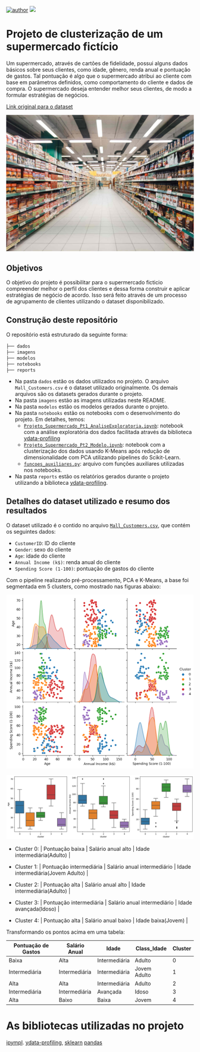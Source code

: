 [![author](https://img.shields.io/badge/Author-Rodrigo&nbsp;Martins-red.svg)](https://www.linkedin.com/in/rodrigo-martins-rodrigues/)
[![](https://img.shields.io/badge/Python-3.11+-blue.svg)](https://www.python.org/)


# Projeto de clusterização de um supermercado fictício 

Um supermercado, através de cartões de fidelidade, possui alguns dados básicos sobre seus clientes, como idade, gênero, renda anual e pontuação de gastos. Tal pontuação é algo que o supermercado atribui ao cliente com base em parâmetros definidos, como comportamento do cliente e dados de compra. O supermercado deseja entender melhor seus clientes, de modo a formular estratégias de negócios.

[Link original para o dataset](https://www.kaggle.com/vjchoudhary7/customer-segmentation-tutorial-in-python)


![segmentacao_pca_3d](imagens/projeto-de-supermercado.jpg)



## Objetivos

O objetivo do projeto é possibilitar para o supermercado ficticio compreender melhor o perfil dos clientes e dessa forma construir e aplicar estratégias de negócio de acordo. Isso será feito através de um processo de agrupamento de clientes utilizando o dataset disponibilizado.



## Construção deste repositório

O repositório está estruturado da seguinte forma:

```
├── dados
├── imagens
├── modelos
├── notebooks
├── reports
```

- Na pasta `dados` estão os dados utilizados no projeto. O arquivo `Mall_Customers.csv` é o dataset utilizado originalmente. Os demais arquivos são os datasets gerados durante o projeto.
- Na pasta `imagens` estão as imagens utilizadas neste README.
- Na pasta `modelos` estão os modelos gerados durante o projeto. 
- Na pasta `notebooks` estão os notebooks com o desenvolvimento do projeto. Em detalhes, temos:
  - [`Projeto_Supermercado_Pt1_AnaliseExploratoria.ipynb`](notebooks/Projeto_Supermercado_Pt1_AnaliseExploratoria.ipynb): notebook com a análise exploratória dos dados facilitada através da biblioteca [ydata-profiling](https://github.com/ydataai/ydata-profiling) 
  - [`Projeto_Supermercado_Pt2_Modelo.ipynb`](notebooks/Projeto_Supermercado_Pt2_Modelo.ipynb): notebook com a clusterização dos dados usando K-Means após redução de dimensionalidade com PCA utilizando pipelines do Scikit-Learn.
  - [`funcoes_auxiliares.py`](notebooks/funcoes_auxiliares.py): arquivo com funções auxiliares utilizadas nos notebooks.
- Na pasta `reports` estão os relatórios gerados durante o projeto utilizando a biblioteca [ydata-profiling](https://github.com/ydataai/ydata-profiling).



## Detalhes do dataset utilizado e resumo dos resultados

O dataset utilizado é o contido no arquivo [`Mall_Customers.csv`](dados/Mall_Customers.csv), que contém os seguintes dados:

- `CustomerID`: ID do cliente
- `Gender`: sexo do cliente
- `Age`: idade do cliente
- `Annual Income (k$)`: renda anual do cliente
- `Spending Score (1-100)`: pontuação de gastos do cliente

Com o pipeline realizando pré-processamento, PCA e K-Means, a base foi segmentada em 5 clusters, como mostrado nas figuras abaixo:

![pairplot](imagens/pairplot.png)

![boxplot](imagens/boxplot.png)



- Cluster 0: | Pontuação baixa | Salário anual alto | Idade intermediária(Adulto) |

- Cluster 1: | Pontuação intermediária | Salário anual intermediário  | Idade intermediária(Jovem Adulto) |

- Cluster 2: | Pontuação alta | Salário anual alto | Idade intermediária(Adulto) |  

- Cluster 3: | Pontuação intermediária  | Salário anual intermediário | Idade avançada(Idoso) |

- Cluster 4: | Pontuação alta | Salário anual baixo | Idade baixa(Jovem) | 


Transformando os pontos acima em uma tabela:

| Pontuação de Gastos | Salário Anual | Idade         | Class_Idade  |Cluster |
| ------------------- | ------------- | ------------- | -----------  |------- |
| Baixa               | Alta          | Intermediária | Adulto       |   0    |
| Intermediária       | Intermediária | Intermediária | Jovem Adulto |   1    |
| Alta                | Alta          | Intermediária | Adulto       |   2    |
| Intermediária       | Intermediária | Avançada      | Idoso        |   3    |
| Alta                | Baixo         | Baixa         | Jovem        |   4    |


# As bibliotecas utilizadas no projeto

[ipympl](https://matplotlib.org/ipympl/).
[ydata-profiling](https://github.com/ydataai/ydata-profiling), 
[sklearn](https://scikit-learn.org/stable/)
[pandas](https://pandas.pydata.org/docs/)








